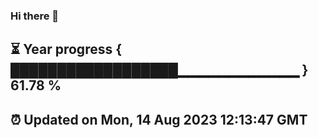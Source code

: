 ### Hi there 👋
⏳ Year progress { ██████████████████▁▁▁▁▁▁▁▁▁▁▁▁ } 61.78 %
---
⏰ Updated on Mon, 14 Aug 2023 12:13:47 GMT
---
